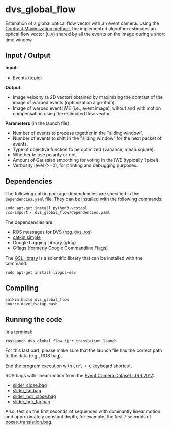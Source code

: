 # dvs_global_flow

Estimation of a global optical flow vector with an event camera.
Using the [Contrast Maximization method](http://rpg.ifi.uzh.ch/docs/CVPR18_Gallego.pdf), the implemented algorithm estimates an optical flow vector (u,v) shared by all the events on the image during a short time window.


## Input / Output
**Input**:
- Events (topic)

**Output**:
- Image velocity (a 2D vector) obtained by maximizing the contrast of the image of warped events (optimization algorithm).
- Image of warped event IWE (i.e., event image), wihout and with motion compensation using the estimated flow vector.

**Parameters** (in the launch file):
- Number of events to process together in the "sliding window".
- Number of events to shift in the "sliding window" for the next packet of events.
- Type of objective function to be optimized (variance, mean square).
- Whether to use polarity or not.
- Amount of Gaussian smoothing for voting in the IWE (typically 1 pixel).
- Verbosity level (>=0), for printing and debugging purposes.


## Dependencies

The following catkin package dependencies are specified in the `dependencies.yaml` file. They can be installed with the following commands:

	sudo apt-get install python3-vcstool
	vcs-import < dvs_global_flow/dependencies.yaml

The dependencies are:
- ROS messages for DVS ([rpg_dvs_ros](https://github.com/uzh-rpg/rpg_dvs_ros))
- [catkin simple](https://github.com/catkin/catkin_simple)
- Google Logging Library (glog)
- Gflags (formerly Google Commandline Flags)

The [GSL library](http://www.gnu.org/software/gsl/) is a scientific library that can be installed with the command:

	sudo apt-get install libgsl-dev
	
## Compiling

	catkin build dvs_global_flow
	source devel/setup.bash

## Running the code

In a terminal:

	roslaunch dvs_global_flow ijrr_translation.launch
	
For this last part, please make sure that the launch file has the correct path to the data (e.g., ROS bag).

End the program execution with `Ctrl + C` keyboard shortcut. 

ROS bags with linear motion from the [Event Camera Dataset IJRR 2017](http://rpg.ifi.uzh.ch/davis_data.html):
- [slider_close.bag](http://rpg.ifi.uzh.ch/datasets/davis/slider_close.bag)
- [slider_far.bag](http://rpg.ifi.uzh.ch/datasets/davis/slider_far.bag)
- [slider_hdr_close.bag](http://rpg.ifi.uzh.ch/datasets/davis/slider_hdr_close.bag)
- [slider_hdr_far.bag](http://rpg.ifi.uzh.ch/datasets/davis/slider_hdr_far.bag)

Also, test on the first seconds of sequences with dominantly linear motion and approximately constant depth, for example, the first 7 seconds of [boxes_translation.bag](http://rpg.ifi.uzh.ch/datasets/davis/boxes_translation.bag).
